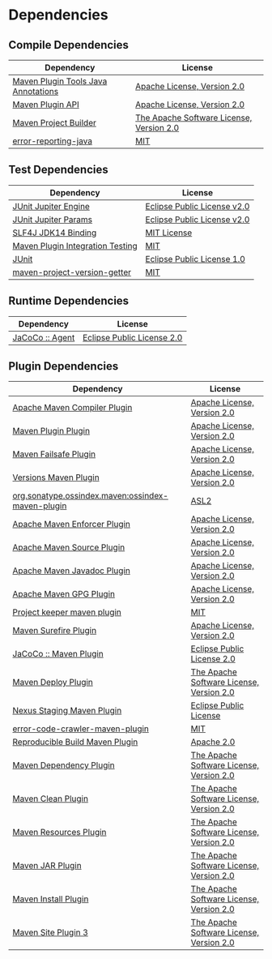 <!-- @formatter:off -->
# Dependencies

## Compile Dependencies

| Dependency                               | License                                       |
| ---------------------------------------- | --------------------------------------------- |
| [Maven Plugin Tools Java Annotations][0] | [Apache License, Version 2.0][1]              |
| [Maven Plugin API][2]                    | [Apache License, Version 2.0][1]              |
| [Maven Project Builder][4]               | [The Apache Software License, Version 2.0][5] |
| [error-reporting-java][6]                | [MIT][7]                                      |

## Test Dependencies

| Dependency                             | License                          |
| -------------------------------------- | -------------------------------- |
| [JUnit Jupiter Engine][8]              | [Eclipse Public License v2.0][9] |
| [JUnit Jupiter Params][8]              | [Eclipse Public License v2.0][9] |
| [SLF4J JDK14 Binding][12]              | [MIT License][13]                |
| [Maven Plugin Integration Testing][14] | [MIT][7]                         |
| [JUnit][16]                            | [Eclipse Public License 1.0][17] |
| [maven-project-version-getter][18]     | [MIT][7]                         |

## Runtime Dependencies

| Dependency            | License                          |
| --------------------- | -------------------------------- |
| [JaCoCo :: Agent][20] | [Eclipse Public License 2.0][21] |

## Plugin Dependencies

| Dependency                                              | License                                       |
| ------------------------------------------------------- | --------------------------------------------- |
| [Apache Maven Compiler Plugin][22]                      | [Apache License, Version 2.0][1]              |
| [Maven Plugin Plugin][24]                               | [Apache License, Version 2.0][1]              |
| [Maven Failsafe Plugin][26]                             | [Apache License, Version 2.0][1]              |
| [Versions Maven Plugin][28]                             | [Apache License, Version 2.0][1]              |
| [org.sonatype.ossindex.maven:ossindex-maven-plugin][30] | [ASL2][5]                                     |
| [Apache Maven Enforcer Plugin][32]                      | [Apache License, Version 2.0][1]              |
| [Apache Maven Source Plugin][34]                        | [Apache License, Version 2.0][1]              |
| [Apache Maven Javadoc Plugin][36]                       | [Apache License, Version 2.0][1]              |
| [Apache Maven GPG Plugin][38]                           | [Apache License, Version 2.0][5]              |
| [Project keeper maven plugin][40]                       | [MIT][7]                                      |
| [Maven Surefire Plugin][42]                             | [Apache License, Version 2.0][1]              |
| [JaCoCo :: Maven Plugin][20]                            | [Eclipse Public License 2.0][21]              |
| [Maven Deploy Plugin][46]                               | [The Apache Software License, Version 2.0][5] |
| [Nexus Staging Maven Plugin][48]                        | [Eclipse Public License][17]                  |
| [error-code-crawler-maven-plugin][50]                   | [MIT][7]                                      |
| [Reproducible Build Maven Plugin][52]                   | [Apache 2.0][5]                               |
| [Maven Dependency Plugin][54]                           | [The Apache Software License, Version 2.0][5] |
| [Maven Clean Plugin][56]                                | [The Apache Software License, Version 2.0][5] |
| [Maven Resources Plugin][58]                            | [The Apache Software License, Version 2.0][5] |
| [Maven JAR Plugin][60]                                  | [The Apache Software License, Version 2.0][5] |
| [Maven Install Plugin][62]                              | [The Apache Software License, Version 2.0][5] |
| [Maven Site Plugin 3][64]                               | [The Apache Software License, Version 2.0][5] |

[20]: https://www.eclemma.org/jacoco/index.html
[40]: https://github.com/exasol/project-keeper-maven-plugin
[6]: https://github.com/exasol/error-reporting-java
[5]: http://www.apache.org/licenses/LICENSE-2.0.txt
[42]: https://maven.apache.org/surefire/maven-surefire-plugin/
[48]: http://www.sonatype.com/public-parent/nexus-maven-plugins/nexus-staging/nexus-staging-maven-plugin/
[56]: http://maven.apache.org/plugins/maven-clean-plugin/
[7]: https://opensource.org/licenses/MIT
[26]: https://maven.apache.org/surefire/maven-failsafe-plugin/
[4]: http://maven.apache.org/
[18]: https://github.com/exasol/maven-project-version-getter
[28]: http://www.mojohaus.org/versions-maven-plugin/
[54]: http://maven.apache.org/plugins/maven-dependency-plugin/
[22]: https://maven.apache.org/plugins/maven-compiler-plugin/
[38]: http://maven.apache.org/plugins/maven-gpg-plugin/
[2]: https://maven.apache.org/ref/3.8.2/maven-plugin-api/
[16]: http://junit.org
[21]: https://www.eclipse.org/legal/epl-2.0/
[17]: http://www.eclipse.org/legal/epl-v10.html
[52]: http://zlika.github.io/reproducible-build-maven-plugin
[60]: http://maven.apache.org/plugins/maven-jar-plugin/
[13]: http://www.opensource.org/licenses/mit-license.php
[1]: https://www.apache.org/licenses/LICENSE-2.0.txt
[32]: https://maven.apache.org/enforcer/maven-enforcer-plugin/
[9]: https://www.eclipse.org/legal/epl-v20.html
[62]: http://maven.apache.org/plugins/maven-install-plugin/
[8]: https://junit.org/junit5/
[30]: https://sonatype.github.io/ossindex-maven/maven-plugin/
[24]: https://maven.apache.org/plugin-tools/maven-plugin-plugin
[14]: https://github.com/exasol/maven-plugin-integration-testing
[34]: https://maven.apache.org/plugins/maven-source-plugin/
[12]: http://www.slf4j.org
[46]: http://maven.apache.org/plugins/maven-deploy-plugin/
[64]: http://maven.apache.org/plugins/maven-site-plugin/
[58]: http://maven.apache.org/plugins/maven-resources-plugin/
[0]: https://maven.apache.org/plugin-tools/maven-plugin-annotations
[36]: https://maven.apache.org/plugins/maven-javadoc-plugin/
[50]: https://github.com/exasol/error-code-crawler-maven-plugin
